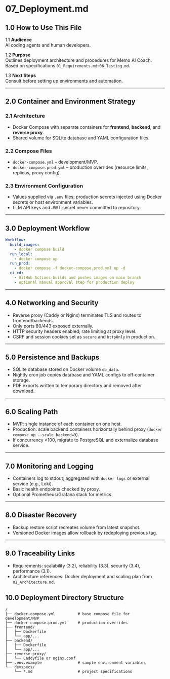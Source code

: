 # 07_Deployment.md

## 1.0 How to Use This File

1.1 **Audience**  
AI coding agents and human developers.

1.2 **Purpose**  
Outlines deployment architecture and procedures for Memo AI Coach.  
Based on specifications `01_Requirements.md`–`06_Testing.md`.

1.3 **Next Steps**  
Consult before setting up environments and automation.

---

## 2.0 Container and Environment Strategy

### 2.1 Architecture
- Docker Compose with separate containers for **frontend**, **backend**, and **reverse proxy**.
- Shared volume for SQLite database and YAML configuration files.

### 2.2 Compose Files
- `docker-compose.yml` – development/MVP.
- `docker-compose.prod.yml` – production overrides (resource limits, replicas, proxy config).

### 2.3 Environment Configuration
- Values supplied via `.env` files; production secrets injected using Docker secrets or host environment variables.
- LLM API keys and JWT secret never committed to repository.

---

## 3.0 Deployment Workflow

```yaml
Workflow:
  build_images:
    - docker compose build
  run_local:
    - docker compose up
  run_prod:
    - docker compose -f docker-compose.prod.yml up -d
  ci_cd:
    - GitHub Actions builds and pushes images on main branch
    - optional manual approval step for production deploy
```

---

## 4.0 Networking and Security

- Reverse proxy (Caddy or Nginx) terminates TLS and routes to frontend/backends.
- Only ports 80/443 exposed externally.
- HTTP security headers enabled; rate limiting at proxy level.
- CSRF and session cookies set as `secure` and `httpOnly` in production.

---

## 5.0 Persistence and Backups

- SQLite database stored on Docker volume `db_data`.
- Nightly cron job copies database and YAML configs to off‑container storage.
- PDF exports written to temporary directory and removed after download.

---

## 6.0 Scaling Path

- MVP: single instance of each container on one host.
- Production: scale backend containers horizontally behind proxy (`docker compose up --scale backend=3`).
- If concurrency >100, migrate to PostgreSQL and externalize database service.

---

## 7.0 Monitoring and Logging

- Containers log to stdout; aggregated with `docker logs` or external service (e.g., Loki).
- Basic health endpoints checked by proxy.
- Optional Prometheus/Grafana stack for metrics.

---

## 8.0 Disaster Recovery

- Backup restore script recreates volume from latest snapshot.
- Versioned Docker images allow rollback by redeploying previous tag.

---

## 9.0 Traceability Links

- Requirements: scalability (3.2), reliability (3.3), security (3.4), performance (3.1).
- Architecture references: Docker deployment and scaling plan from `02_Architecture.md`.

## 10.0 Deployment Directory Structure
```
/
├── docker-compose.yml          # base compose file for development/MVP
├── docker-compose.prod.yml     # production overrides
├── frontend/
│   ├── Dockerfile
│   └── app/...
├── backend/
│   ├── Dockerfile
│   └── app/...
├── reverse-proxy/
│   └── Caddyfile or nginx.conf
├── .env.example                # sample environment variables
└── devspecs/
    └── *.md                    # project specifications
```
